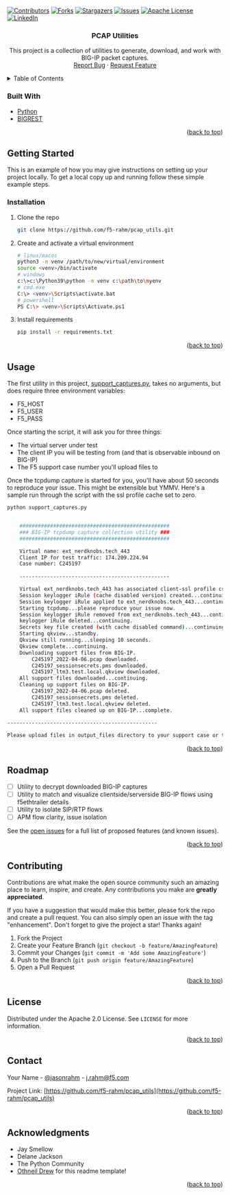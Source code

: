 <div id="top"></div>

[![Contributors][contributors-shield]][contributors-url]
[![Forks][forks-shield]][forks-url]
[![Stargazers][stars-shield]][stars-url]
[![Issues][issues-shield]][issues-url]
[![Apache License][license-shield]][license-url]
[![LinkedIn][linkedin-shield]][linkedin-url]

<h3 align="center">PCAP Utilities</h3>

  <p align="center">
    This project is a collection of utilities to generate, download, and work with BIG-IP packet captures.
    <br />
    <a href="https://github.com/f5-rahm/pcap_utils/issues">Report Bug</a>
    ·
    <a href="https://github.com/f5-rahm/pcap_utils/issues">Request Feature</a>
  </p>

<!-- TABLE OF CONTENTS -->
<details>
  <summary>Table of Contents</summary>
  <ol>
    <li>
      <a href="#about-the-project">About The Project</a>
      <ul>
        <li><a href="#built-with">Built With</a></li>
      </ul>
    </li>
    <li>
      <a href="#getting-started">Getting Started</a>
      <ul>
        <li><a href="#installation">Installation</a></li>
      </ul>
    </li>
    <li><a href="#usage">Usage</a></li>
    <li><a href="#roadmap">Roadmap</a></li>
    <li><a href="#contributing">Contributing</a></li>
    <li><a href="#license">License</a></li>
    <li><a href="#contact">Contact</a></li>
    <li><a href="#acknowledgments">Acknowledgments</a></li>
  </ol>
</details>

### Built With

* [Python](https://www.python.org/)
* [BIGREST](https://bigrest.readthedocs.io/)

<p align="right">(<a href="#top">back to top</a>)</p>


<!-- GETTING STARTED -->
## Getting Started

This is an example of how you may give instructions on setting up your project locally.
To get a local copy up and running follow these simple example steps.


### Installation

1. Clone the repo
   ```sh
   git clone https://github.com/f5-rahm/pcap_utils.git
   ```
2. Create and activate a virtual environment
   ```sh
   # linux/macos
   python3 -m venv /path/to/new/virtual/environment
   source <venv>/bin/activate
   # windows
   c:\>c:\Python39\python -m venv c:\path\to\myenv
   # cmd.exe
   C:\> <venv>\Scripts\activate.bat
   # powershell
   PS C:\> <venv>\Scripts\Activate.ps1
   ```
3. Install requirements
   ```sh
   pip install -r requirements.txt
   ```

<p align="right">(<a href="#top">back to top</a>)</p>


<!-- USAGE EXAMPLES -->
## Usage

The first utility in this project, [support_captures.py](support_captures.py), takes no arguments, but does require three environment variables:

- F5_HOST
- F5_USER
- F5_PASS

Once starting the script, it will ask you for three things:

- The virtual server under test
- The client IP you will be testing from (and that is observable inbound on BIG-IP)
- The F5 support case number you'll upload files to

Once the tcpdump capture is started for you, you'll have about 50 seconds to reproduce your issue. 
This might be extensible but YMMV. Here's a sample run through the script with the ssl profile cache set to zero.

```sh
python support_captures.py


	#################################################
	### BIG-IP tcpdump capture collection utility ###
	#################################################

	Virtual name: ext_nerdknobs.tech_443
	Client IP for test traffic: 174.209.224.94
	Case number: C245197
	
	-------------------------------------------------

	Virtual ext_nerdknobs.tech_443 has associated client-ssl profile cssl_nerdknobs.tech...continuing.
	Session keylogger iRule (cache disabled version) created...continuing.
	Session keylogger iRule applied to ext_nerdknobs.tech_443...continuing.
	Starting tcpdump...please reproduce your issue now.
	Session keylogger iRule removed from ext_nerdknobs.tech_443...continuing.
	keylogger iRule deleted...continuing.
	Secrets key file created (with cache disabled command)...continuing.
	Starting qkview...standby.
	Qkview still running...sleeping 10 seconds.
	Qkview complete...continuing.
	Downloading support files from BIG-IP.
		C245197_2022-04-06.pcap downloaded.
		C245197_sessionsecrets.pms downloaded.
		C245197_ltm3.test.local.qkview downloaded.
	All support files downloaded...continuing.
	Cleaning up support files on BIG-IP.
		C245197_2022-04-06.pcap deleted.
		C245197_sessionsecrets.pms deleted.
		C245197_ltm3.test.local.qkview deleted.
	All support files cleaned up on BIG-IP...complete.
	
-------------------------------------------------

Please upload files in output_files directory to your support case or to supportfiles.f5.com using credentials provided by your case worker.
```

<p align="right">(<a href="#top">back to top</a>)</p>


<!-- ROADMAP -->
## Roadmap

- [ ] Utility to decrypt downloaded BIG-IP captures
- [ ] Utility to match and visualize clientside/serverside BIG-IP flows using f5ethtrailer details
- [ ] Utility to isolate SIP/RTP flows
- [ ] APM flow clarity, issue isolation

See the [open issues](https://github.com/f5-rahm/pcap_utils/issues) for a full list of proposed features (and known issues).

<p align="right">(<a href="#top">back to top</a>)</p>



<!-- CONTRIBUTING -->
## Contributing

Contributions are what make the open source community such an amazing place to learn, inspire, and create. Any contributions you make are **greatly appreciated**.

If you have a suggestion that would make this better, please fork the repo and create a pull request. You can also simply open an issue with the tag "enhancement".
Don't forget to give the project a star! Thanks again!

1. Fork the Project
2. Create your Feature Branch (`git checkout -b feature/AmazingFeature`)
3. Commit your Changes (`git commit -m 'Add some AmazingFeature'`)
4. Push to the Branch (`git push origin feature/AmazingFeature`)
5. Open a Pull Request

<p align="right">(<a href="#top">back to top</a>)</p>



<!-- LICENSE -->
## License

Distributed under the Apache 2.0 License. See `LICENSE` for more information.

<p align="right">(<a href="#top">back to top</a>)</p>



<!-- CONTACT -->
## Contact

Your Name - [@jasonrahm](https://twitter.com/jasonrahm) - j.rahm@f5.com

Project Link: [https://github.com/f5-rahm/pcap_utils](https://github.com/f5-rahm/pcap_utils)

<p align="right">(<a href="#top">back to top</a>)</p>



<!-- ACKNOWLEDGMENTS -->
## Acknowledgments

* Jay Smellow
* Delane Jackson
* The Python Community
* [Othneil Drew](https://github.com/othneildrew/Best-README-Template) for this readme template!

<p align="right">(<a href="#top">back to top</a>)</p>



<!-- MARKDOWN LINKS & IMAGES -->
<!-- https://www.markdownguide.org/basic-syntax/#reference-style-links -->
[contributors-shield]: https://img.shields.io/github/contributors/f5-rahm/pcap_utils.svg?style=for-the-badge
[contributors-url]: https://github.com/f5-rahm/pcap_utils/graphs/contributors
[forks-shield]: https://img.shields.io/github/forks/f5-rahm/pcap_utils.svg?style=for-the-badge
[forks-url]: https://github.com/f5-rahm/pcap_utils/network/members
[stars-shield]: https://img.shields.io/github/stars/f5-rahm/pcap_utils.svg?style=for-the-badge
[stars-url]: https://github.com/f5-rahm/pcap_utils/stargazers
[issues-shield]: https://img.shields.io/github/issues/f5-rahm/pcap_utils.svg?style=for-the-badge
[issues-url]: https://github.com/f5-rahm/pcap_utils/issues
[license-shield]: https://img.shields.io/github/license/f5-rahm/pcap_utils.svg?style=for-the-badge
[license-url]: https://github.com/f5-rahm/pcap_utils/blob/master/LICENSE
[linkedin-shield]: https://img.shields.io/badge/-LinkedIn-black.svg?style=for-the-badge&logo=linkedin&colorB=555
[linkedin-url]: https://linkedin.com/in/jrahm